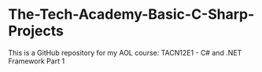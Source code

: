 # The-Tech-Academy-Basic-C-Sharp-Projects

This is a GitHub repository for my AOL course: TACN12E1 - C# and .NET Framework Part 1